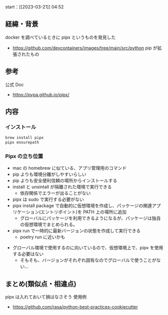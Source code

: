 start：[[2023-03-21]] 04:52

## 経緯・背景

docker を調べているときに pipx というものを発見した

- https://github.com/devcontainers/images/tree/main/src/python
  pip が拡張されたもの

## 参考

公式 Doc

- https://pypa.github.io/pipx/

## 内容

### インストール

```bash
brew install pipx
pipx ensurepath
```

### Pipx の立ち位置

- mac の homebrew に似ている、アプリ管理用のコマンド
- pip よりも環境分離がしやすいらしい
- pip よりも安全便利信頼の場所からインストールする
- install と unsintall が隔離された環境で実行できる
  - 依存関係でエラーが出ることがない
- pipx は sudo で実行する必要がない
- pipx install package で自動的に仮想環境を作成し、パッケージの関連アプリケーション(エントリポイント)を PATH 上の場所に追加
  - グローバルにパッケージを利用できるようになるが、パッケージは独自の仮想環境でまとめられる。
- pipx run で一時的に最新バージョンの状態を作成して実行できる
  - poetry run に近いかも

* グローバル環境で使用するのに向いているので、仮想環境上で、pipx を使用する必要はない
  - そもそも、バージョンがそれぞれ固有なのでグローバルで使うことがない...

## まとめ(類似点・相違点)

pipx は入れておいて損はなさそう
使用例

- https://github.com/rasa/python-best-practices-cookiecutter
